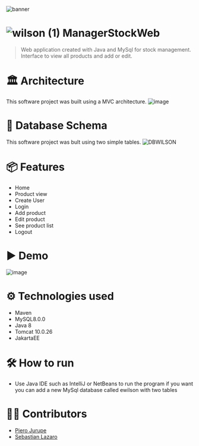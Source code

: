 ![banner](https://github.com/user-attachments/assets/080134fb-a676-4600-9cf5-f18c8712c361) 
#  ![wilson (1)](https://github.com/user-attachments/assets/9edcd272-f8f1-4c90-a7d5-95b4572040dd) ManagerStockWeb
> Web application created with Java and MySql for stock management.
> Interface to view all products and add or edit.

# 🏛 Architecture
This software project was built using a MVC architecture.
![image](https://github.com/user-attachments/assets/4f0e798d-1182-448b-8f79-01e85df774bb)

# 📄 Database Schema
This software project was bult using two simple tables.
![DBWILSON](https://github.com/user-attachments/assets/e1ee1ee5-a9ab-4a20-ae89-3b1ca52dbf52)

# 📦 Features
* Home
* Product view
* Create User
* Login
* Add product
* Edit product
* See product list
* Logout

# ▶ Demo
![image](https://github.com/user-attachments/assets/e21305d3-5de2-4da6-a486-d91b404d7186)

# ⚙ Technologies used
* Maven
* MySQL8.0.0
* Java 8
* Tomcat 10.0.26
* JakartaEE

# 🛠 How to run
* Use Java IDE such as IntelliJ or NetBeans to run the program if you want you can add a new MySql database called ewilson with two tables

# 👷‍♀️ Contributors
* [Piero Jurupe](https://github.com/PieroJurupe)
* [Sebastian Lazaro](https://github.com/punchitooo)
    
